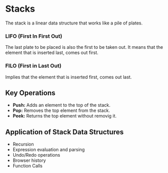 # Stacks 
The stack is a linear data structure that works like a pile of plates. 
### LIFO (First In First Out)
The last plate to be placed is also the first to be taken out. 
It means that the element that is inserted last, comes out first.
### FILO (First in Last Out)
Implies that the element that is inserted first, comes out last.

## Key Operations 
- **Push:** Adds an element to the top of the stack.
- **Pop:** Removes the top element from the stack.
- **Peek:** Returns the top element without removig it.

## Application of Stack Data Structures
- Recursion
- Expression evaluation and parsing
- Undo/Redo operations
- Browser history
- Function Calls 
